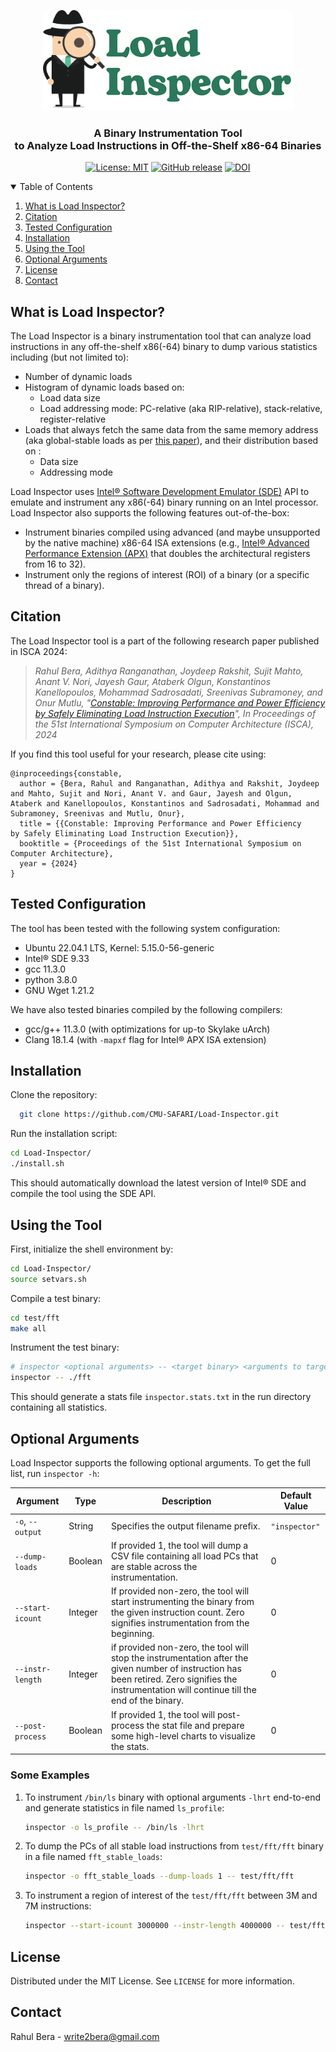 <p align="center">
  <picture>
  	<source media="(prefers-color-scheme: dark)" srcset="logo/light.png">
  	<source media="(prefers-color-scheme: light)" srcset="logo/dark.png">
  <img alt="inspector-logo" src="logo/dark.png" width="400">
</picture>
  <h3 align="center">A Binary Instrumentation Tool <br> to Analyze Load Instructions in Off-the-Shelf x86-64 Binaries
  </h3>
</p>

<p align="center">
    <a href="https://github.com/CMU-SAFARI/Load-Inspector/blob/master/LICENSE"><img alt="License: MIT" src="https://img.shields.io/badge/License-MIT-yellow.svg"></a>
    <a href="https://github.com/CMU-SAFARI/Load-Inspector/releases"><img alt="GitHub release" src="https://img.shields.io/github/release/CMU-SAFARI/Load-Inspector"></a>
    <a href="https://arxiv.org/abs/2406.18786"><img src="https://img.shields.io/badge/cs.AR-2406.18786-b31b1b?logo=arxiv&logoColor=red" alt="DOI"></a>
</p>

<details open="open">
  <summary>Table of Contents</summary>
  <ol>
    <li><a href="#what-is-load-inspector">What is Load Inspector?</a></li>
    <li><a href="#citation">Citation</a></li>
    <li><a href="#tested-configuration">Tested Configuration</a></li>
    <li><a href="#installation">Installation</a></li>
    <li><a href="#using-the-tool">Using the Tool</a></li>
    <li><a href="#optional-arguments">Optional Arguments</a></li>
    <li><a href="#license">License</a></li>
    <li><a href="#contact">Contact</a></li>
  </ol>
</details>

## What is Load Inspector?

The Load Inspector is a binary instrumentation tool that can analyze load instructions in any off-the-shelf x86(-64) binary to dump various statistics including (but not limited to):

  * Number of dynamic loads
  * Histogram of dynamic loads based on:
    * Load data size
    * Load addressing mode: PC-relative (aka RIP-relative), stack-relative, register-relative
  * Loads that always fetch the same data from the same memory address (aka global-stable loads as per [this paper](https://arxiv.org/pdf/2406.18786)), and their distribution based on :
    * Data size
    * Addressing mode

Load Inspector uses [Intel® Software Development Emulator (SDE)](https://www.intel.com/content/www/us/en/developer/articles/tool/software-development-emulator.html) API to emulate and instrument any x86(-64) binary running on an Intel processor. Load Inspector also supports the following features out-of-the-box:
  
  * Instrument binaries compiled using advanced (and maybe unsupported by the native machine) x86-64 ISA extensions (e.g., [Intel® Advanced Performance Extension (APX)](https://www.intel.com/content/www/us/en/developer/articles/technical/advanced-performance-extensions-apx.html) that doubles the architectural registers from 16 to 32).
  * Instrument only the regions of interest (ROI) of a binary (or a specific thread of a binary).

## Citation

The Load Inspector tool is a part of the following research paper published in ISCA 2024:

> _Rahul Bera, Adithya Ranganathan, Joydeep Rakshit, Sujit Mahto,
Anant V. Nori, Jayesh Gaur, Ataberk Olgun, Konstantinos Kanellopoulos,
Mohammad Sadrosadati, Sreenivas Subramoney, and Onur Mutlu, "[Constable: Improving Performance and Power Efficiency
by Safely Eliminating Load Instruction Execution](https://arxiv.org/pdf/2406.18786)", In Proceedings of the 51st International Symposium on Computer Architecture (ISCA), 2024_

If you find this tool useful for your research, please cite using:

```
@inproceedings{constable,
  author = {Bera, Rahul and Ranganathan, Adithya and Rakshit, Joydeep and Mahto, Sujit and Nori, Anant V. and Gaur, Jayesh and Olgun, Ataberk and Kanellopoulos, Konstantinos and Sadrosadati, Mohammad and Subramoney, Sreenivas and Mutlu, Onur},
  title = {{Constable: Improving Performance and Power Efficiency
by Safely Eliminating Load Instruction Execution}},
  booktitle = {Proceedings of the 51st International Symposium on Computer Architecture},
  year = {2024}
}
```

## Tested Configuration

The tool has been tested with the following system configuration:

  * Ubuntu 22.04.1 LTS, Kernel: 5.15.0-56-generic
  * Intel® SDE 9.33
  * gcc 11.3.0
  * python 3.8.0
  * GNU Wget 1.21.2

We have also tested binaries compiled by the following compilers:

  * gcc/g++ 11.3.0 (with optimizations for up-to Skylake uArch)
  * Clang 18.1.4 (with `-mapxf` flag for Intel® APX ISA extension)

## Installation

Clone the repository:
  
  ```bash
    git clone https://github.com/CMU-SAFARI/Load-Inspector.git
  ```

Run the installation script:
   
   ```bash
   cd Load-Inspector/
   ./install.sh
   ```

This should automatically download the latest version of Intel® SDE and compile the tool using the SDE API.

## Using the Tool

First, initialize the shell environment by:

  ```bash
  cd Load-Inspector/
  source setvars.sh
  ```

Compile a test binary:

  ```bash
  cd test/fft
  make all
  ```

Instrument the test binary:

  ```bash
  # inspector <optional arguments> -- <target binary> <arguments to target binary>
  inspector -- ./fft
  ```

This should generate a stats file `inspector.stats.txt` in the run directory containing all statistics.

## Optional Arguments

Load Inspector supports the following optional arguments. To get the full list, run `inspector -h`:

| Argument | Type | Description | Default Value |
| ---------| -----| ------------| --------------|
| `-o`, `--output` | String | Specifies the output filename prefix. | `"inspector"` |
| `--dump-loads` | Boolean | If provided 1, the tool will dump a CSV file containing all load PCs that are stable across the instrumentation. | 0 |
| `--start-icount` | Integer | If provided non-zero, the tool will start instrumenting the binary from the given instruction count. Zero signifies instrumentation from the beginning. | 0 |
| `--instr-length` | Integer | if provided non-zero, the tool will stop the instrumentation after the given number of instruction has been retired. Zero signifies the instrumentation will continue till the end of the binary. | 0 |
| `--post-process` | Boolean | If provided 1, the tool will post-process the stat file and prepare some high-level charts to visualize the stats. | 0 |

### Some Examples

1. To instrument `/bin/ls` binary with optional arguments `-lhrt` end-to-end and generate statistics in file named `ls_profile`:
    
    ```bash
    inspector -o ls_profile -- /bin/ls -lhrt
    ```

2. To dump the PCs of all stable load instructions from `test/fft/fft` binary in a file named `fft_stable_loads`:
    
    ```bash
    inspector -o fft_stable_loads --dump-loads 1 -- test/fft/fft
    ```

3. To instrument a region of interest of the `test/fft/fft` between 3M and 7M instructions:

    ```bash
    inspector --start-icount 3000000 --instr-length 4000000 -- test/fft/fft
    ```

## License

Distributed under the MIT License. See `LICENSE` for more information.

## Contact

Rahul Bera - write2bera@gmail.com
